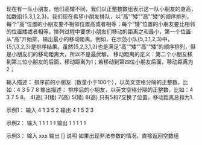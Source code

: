 现在有一队小朋友，他们高矮不同，我们以正整数数组表示这一队小朋友的身高，如数组{5,3,1,2,3}。我们现在希望小朋友排队，以”高””矮””高””矮”的顺序排列，每个”高”位置的小朋友要不相邻位置高或者相等；每个”矮”位置的小朋友要比相邻的位置矮或者相等。排列过程中要求小朋友们移动的距离之和最小，第一个位置从”高”开始排，输出最小的移动距离。例如，在示范小队{5,3,1,2,3}中，{5,1,3,2,3}是排序结果。虽然{5,2,3,1,3}也是满足”高””矮””高””矮”的顺序排列，但是小朋友们的移动距离大，所以不是最优解。
移动距离的定义：第二个小朋友移到第三位小朋友的后面，移动距离为1；若移动到第四位小朋友后面，移动距离为2；

输入描述：
排序前的小朋友（数量小于100个），以英文空格分隔的正整数，比如：4 3 5 7 8
输出描述：
排序后的小朋友，以英文空格分隔的正整数，比如：4 3 7 5 8。
4(高) 3(矮) 7(高) 5(矮) 8(高) 只有5和7交换了位置，移动距离总和为1.

示例1：
输入
4 1 3 5 2
输出
4 1 5 2 3

示例2：
输入
1 1 1 1 1
输出
1 1 1 1 1

示例3：
输入
xxx
输出
[]
说明
如果出现非法参数的情况，直接返回空数组
